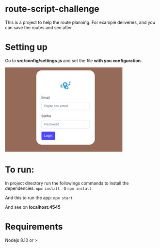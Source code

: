 # route-script-challenge
  This is a project to help the route planning. For example deliveries, and you can save the routes and see after 

  
  


# Setting up
Go to **src/config/settings.js** and set the file **with you configuration**.

![Login page](https://raw.githubusercontent.com/ramonvictorn/route-script-challenge/master/src/web/public/assets/images/LoginPagePrint.png?token=AIAT4BY35P5A6K53Z6BKE7S5TVF7W "Login page")

# To run:

In project directory run the followings commands to install the dependencies: 
`npm install -D`
`npm install `

And this to run the app:
`npm start`

  

And see on **localhost:4545**



# Requirements

Nodejs 8.10 or >